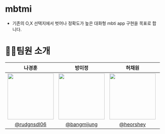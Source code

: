 # mbtmi
- 기존의 O,X 선택지에서 벗어나 정확도가 높은 대화형 mbti app 구현을 목표로 합니다.

# 👩‍💻팀원 소개

| 나경훈 | 방미정 | 허채원 | 손준석 | 최진호 |
| :--------------: | :--------------: | :--------------: |:--------------: | :--------------: | 
| <img src="https://avatars.githubusercontent.com/u/67286468?v=4" width=150 > | <img src="https://avatars.githubusercontent.com/u/66621920?v=4" width=150 > | <img src="https://avatars.githubusercontent.com/u/91480517?v=4" width=150 > | <img src="https://avatars.githubusercontent.com/u/57277708?v=4" width=150 > | <img src="https://avatars.githubusercontent.com/u/127665625?v=4" width=150 > |
| [@rudgnsdl06](https://github.com/rudgnsdl06) | [@bangmijung](https://github.com/bangmijung) | [@heorshey](https://github.com/heorshey) | [@kd02109](https://github.com/kd02109) | [@litt77](https://github.com/litt77) |


